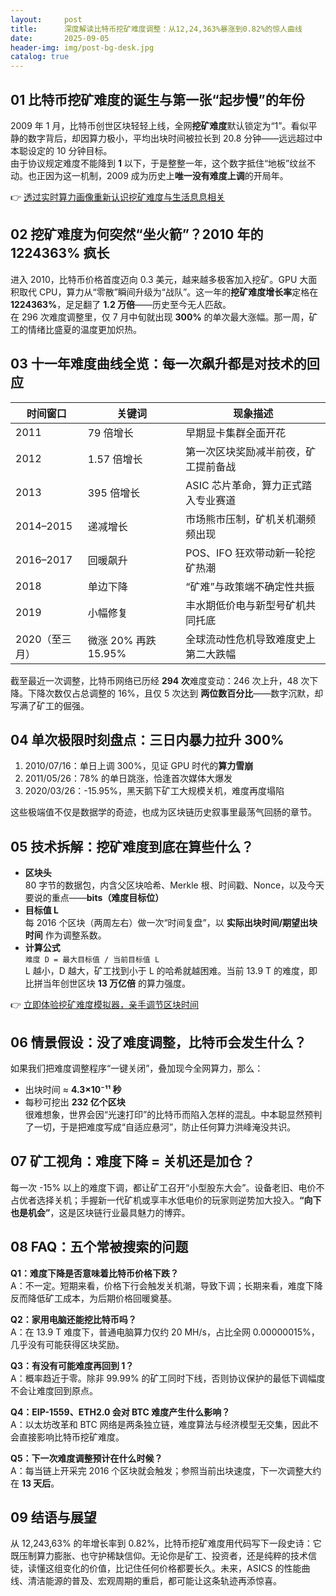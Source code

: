 ```yaml
---
layout:     post
title:      深度解读比特币挖矿难度调整：从12,24,363%暴涨到0.82%的惊人曲线
date:       2025-09-05
header-img: img/post-bg-desk.jpg
catalog: true
---
```


## 01 比特币挖矿难度的诞生与第一张“起步慢”的年份
2009 年 1 月，比特币创世区块轻轻上线，全网**挖矿难度**默认锁定为“1”。看似平静的数字背后，却因算力极小，平均出块时间被拉长到 20.8 分钟——远远超过中本聪设定的 10 分钟目标。  
由于协议规定难度不能降到 **1** 以下，于是整整一年，这个数字抵住“地板”纹丝不动。也正因为这一机制，2009 成为历史上**唯一没有难度上调**的开局年。

👉 [透过实时算力画像重新认识挖矿难度与生活息息相关](https://okxdog.com/)

## 02 挖矿难度为何突然“坐火箭”？2010 年的 1224363% 疯长
进入 2010，比特币价格首度迈向 0.3 美元，越来越多极客加入挖矿。GPU 大面积取代 CPU，算力从“零散”瞬间升级为“战队”。这一年的**挖矿难度增长率**定格在 **1224363%**，足足翻了 **1.2 万倍**——历史至今无人匹敌。  
在 296 次难度调整里，仅 7 月中旬就出现 **300%** 的单次最大涨幅。那一周，矿工的情绪比盛夏的温度更加炽热。

## 03 十一年难度曲线全览：每一次飙升都是对技术的回应
| 时间窗口 | 关键词 | 现象描述 |
|---|---|---|
| 2011 | 79 倍增长 | 早期显卡集群全面开花 |
| 2012 | 1.57 倍增长 | 第一次区块奖励减半前夜，矿工提前备战 |
| 2013 | 395 倍增长 | ASIC 芯片革命，算力正式踏入专业赛道 |
| 2014–2015 | 递减增长 | 市场熊市压制，矿机关机潮频频出现 |
| 2016–2017 | 回暖飙升 | POS、IFO 狂欢带动新一轮挖矿热潮 |
| 2018 | 单边下降 | “矿难”与政策端不确定性共振 |
| 2019 | 小幅修复 | 丰水期低价电与新型号矿机共同托底 |
| 2020（至三月）| 微涨 20% 再跌 15.95% | 全球流动性危机导致难度史上第二大跌幅 |

截至最近一次调整，比特币网络已历经 **294 次**难度变动：246 次上升，48 次下降。下降次数仅占总调整的 16%，且仅 5 次达到 **两位数百分比**——数字沉默，却写满了矿工的倔强。

## 04 单次极限时刻盘点：三日内暴力拉升 300%
1. 2010/07/16：单日上调 300%，见证 GPU 时代的**算力雪崩**  
2. 2011/05/26：78% 的单日跳涨，恰逢首次媒体大爆发  
3. 2020/03/26：-15.95%，黑天鹅下矿工大规模关机，难度再度塌陷

这些极端值不仅是数据学的奇迹，也成为区块链历史叙事里最荡气回肠的章节。

## 05 技术拆解：挖矿难度到底在算些什么？
- **区块头**  
  80 字节的数据包，内含父区块哈希、Merkle 根、时间戳、Nonce，以及今天要说的重点——**bits（难度目标位）**  
- **目标值 L**  
  每 2016 个区块（两周左右）做一次“时间复盘”，以 **实际出块时间/期望出块时间** 作为调整系数。  
- **计算公式**  
  `难度 D = 最大目标值 / 当前目标值 L`  
  L 越小，D 越大，矿工找到小于 L 的哈希就越困难。当前 13.9 T 的难度，即比拼当年创世区块 **13 万亿倍** 的算力强度。

👉 [立即体验挖矿难度模拟器，亲手调节区块时间](https://okxdog.com/)

## 06 情景假设：没了难度调整，比特币会发生什么？
如果我们把难度调整程序“一键关闭”，叠加现今全网算力，那么：  
- 出块时间 ≈ **4.3×10⁻¹¹ 秒**  
- 每秒可挖出 **232 亿个区块**  
很难想象，世界会因“光速打印”的比特币而陷入怎样的混乱。中本聪显然预判了一切，于是把难度写成“自适应悬河”，防止任何算力洪峰淹没共识。

## 07 矿工视角：难度下降 = 关机还是加仓？
每一次 -15% 以上的难度下调，都让矿工召开“小型股东大会”。设备老旧、电价不占优者选择关机；手握新一代矿机或享丰水低电价的玩家则逆势加大投入。**“向下也是机会”**，这是区块链行业最具魅力的博弈。

## 08 FAQ：五个常被搜索的问题
**Q1：难度下降是否意味着比特币价格下跌？**  
A：不一定。短期来看，价格下行会触发关机潮，导致下调；长期来看，难度下降反而降低矿工成本，为后期价格回暖奠基。

**Q2：家用电脑还能挖比特币吗？**  
A：在 13.9 T 难度下，普通电脑算力仅约 20 MH/s，占比全网 0.00000015%，几乎没有可能获得区块奖励。

**Q3：有没有可能难度再回到 1？**  
A：概率趋近于零。除非 99.99% 的矿工同时下线，否则协议保护的最低下调幅度不会让难度回到原点。

**Q4：EIP-1559、ETH2.0 会对 BTC 难度产生什么影响？**  
A：以太坊改革和 BTC 网络是两条独立链，难度算法与经济模型无交集，因此不会直接影响比特币挖矿难度。

**Q5：下一次难度调整预计在什么时候？**  
A：每当链上开采完 2016 个区块就会触发；参照当前出块速度，下一次调整大约在 **13 天后**。

## 09 结语与展望
从 12,243,63% 的年增长率到 0.82%，比特币挖矿难度用代码写下一段史诗：它既压制算力膨胀、也守护稀缺信仰。无论你是矿工、投资者，还是纯粹的技术信徒，读懂这组变化的价值，比记住任何价格都要长久。未来，ASICS 的性能曲线、清洁能源的普及、宏观周期的重启，都可能让这条轨迹再添惊喜。